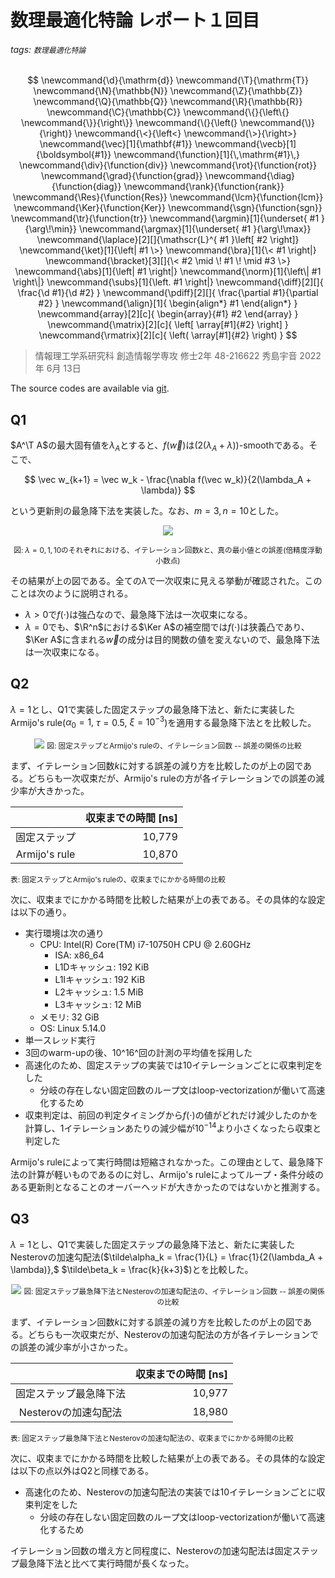 数理最適化特論 レポート１回目
===

###### tags: `数理最適化特論`

$$
\newcommand{\d}{\mathrm{d}}
\newcommand{\T}{\mathrm{T}}
\newcommand{\N}{\mathbb{N}}
\newcommand{\Z}{\mathbb{Z}}
\newcommand{\Q}{\mathbb{Q}}
\newcommand{\R}{\mathbb{R}}
\newcommand{\C}{\mathbb{C}}
\newcommand{\{}{\left\{}
\newcommand{\}}{\right\}}
\newcommand{\(}{\left(}
\newcommand{\)}{\right)}
\newcommand{\<}{\left<}
\newcommand{\>}{\right>}
\newcommand{\vec}[1]{\mathbf{#1}}
\newcommand{\vecb}[1]{\boldsymbol{#1}}
\newcommand{\function}[1]{\,\mathrm{#1}\,}
\newcommand{\div}{\function{div}}
\newcommand{\rot}{\function{rot}}
\newcommand{\grad}{\function{grad}}
\newcommand{\diag}{\function{diag}}
\newcommand{\rank}{\function{rank}}
\newcommand{\Res}{\function{Res}}
\newcommand{\lcm}{\function{lcm}}
\newcommand{\Ker}{\function{Ker}}
\newcommand{\sgn}{\function{sgn}}
\newcommand{\tr}{\function{tr}}
\newcommand{\argmin}[1]{\underset{ #1 }{\arg\!\min}}
\newcommand{\argmax}[1]{\underset{ #1 }{\arg\!\max}}
\newcommand{\laplace}[2][]{\mathscr{L}^{ #1 }\left[ #2 \right]}
\newcommand{\ket}[1]{\left| #1 \>}
\newcommand{\bra}[1]{\< #1 \right|}
\newcommand{\bracket}[3][]{\< #2 \mid \! #1 \! \mid #3 \>}
\newcommand{\abs}[1]{\left| #1 \right|}
\newcommand{\norm}[1]{\left\| #1 \right\|}
\newcommand{\subs}[1]{\left. #1 \right|}
\newcommand{\diff}[2][]{
    \frac{\d #1}{\d #2}
}
\newcommand{\pdiff}[2][]{
    \frac{\partial #1}{\partial #2}
}
\newcommand{\align}[1]{
    \begin{align*}
        #1
    \end{align*}
}
\newcommand{array}[2][c]{
    \begin{array}{#1}
        #2
    \end{array}
}
\newcommand{\matrix}[2][c]{
    \left[
        \array[#1]{#2}
    \right]
}
\newcommand{\rmatrix}[2][c]{
    \left(
        \array[#1]{#2}
    \right)
}
$$

>   情報理工学系研究科 創造情報学専攻 修士2年 48-216622 秀島宇音
>   2022年 6月 13日

The source codes are available via [git](https://github.com/RPGP1/Mathematical-Optimization).

<!--
f = (Aw - b)^T (Aw - b) + l w^\T w
f = w^T (A^T A + l I) w - 2 b^\T A w + b^\T b

df = 2 (A^T A + l I) w - 2 A^T b
   = 2 (A^T A w + l w - A^T b)
ddf = 2 (A^T A + l I)
-->

## Q1

$A^\T A$の最大固有値を$\lambda_A$とすると、$f(\vec w)$は$(2(\lambda_A + \lambda))$-smoothである。そこで、

$$
\vec w_{k+1} = \vec w_k - \frac{\nabla f(\vec w_k)}{2(\lambda_A + \lambda)}
$$

という更新則の最急降下法を実装した。なお、$m = 3, n = 10$とした。

<center>

![](https://i.imgur.com/iuFE5oD.png)

<small>図: $\lambda = 0, 1, 10$のそれぞれにおける、イテレーション回数$k$と、真の最小値との誤差(倍精度浮動小数点)</small>
</center>

その結果が上の図である。全ての$\lambda$で一次収束に見える挙動が確認された。このことは次のように説明される。

*   $\lambda > 0$で$f(\cdot)$は強凸なので、最急降下法は一次収束になる。
*   $\lambda = 0$でも、$\R^n$における$\Ker A$の補空間では$f(\cdot)$は狭義凸であり、$\Ker A$に含まれる$\vec w$の成分は目的関数の値を変えないので、最急降下法は一次収束になる。

## Q2

$\lambda = 1$とし、Q1で実装した固定ステップの最急降下法と、新たに実装したArmijo's rule($\alpha_0 = 1,$ $\tau = 0.5,$ $\xi = 10^{-3}$)を適用する最急降下法とを比較した。

<center>

![](https://i.imgur.com/0iBeprQ.png)
<small>図: 固定ステップとArmijo's ruleの、イテレーション回数 -- 誤差の関係の比較</small>
</center>

まず、イテレーション回数$k$に対する誤差の減り方を比較したのが上の図である。どちらも一次収束だが、Armijo's ruleの方が各イテレーションでの誤差の減少率が大きかった。

|   |収束までの時間 \[ns\]|
|:-:|-:|
|固定ステップ|10,779|
|Armijo's rule|10,870|

<small>表: 固定ステップとArmijo's ruleの、収束までにかかる時間の比較</small>

次に、収束までにかかる時間を比較した結果が上の表である。その具体的な設定は以下の通り。

*   実行環境は次の通り
    *   CPU: Intel(R) Core(TM) i7-10750H CPU @ 2.60GHz
        *   ISA: x86_64
        *   L1Dキャッシュ: 192 KiB
        *   L1Iキャッシュ: 192 KiB
        *   L2キャッシュ: 1.5 MiB
        *   L3キャッシュ: 12 MiB
    *   メモリ: 32 GiB
    *   OS: Linux 5.14.0
*   単一スレッド実行
*   3回のwarm-upの後、10^16^回の計測の平均値を採用した
*   高速化のため、固定ステップの実装では10イテレーションごとに収束判定をした
    *   分岐の存在しない固定回数のループ文はloop-vectorizationが働いて高速化するため
*   収束判定は、前回の判定タイミングから$f(\cdot)$の値がどれだけ減少したのかを計算し、1イテレーションあたりの減少幅が$10^{-14}$より小さくなったら収束と判定した

Armijo's ruleによって実行時間は短縮されなかった。この理由として、最急降下法の計算が軽いものであるのに対し、Armijo's ruleによってループ・条件分岐のある更新則となることのオーバーヘッドが大きかったのではないかと推測する。

## Q3

$\lambda = 1$とし、Q1で実装した固定ステップの最急降下法と、新たに実装したNesterovの加速勾配法($\tilde\alpha_k = \frac{1}{L} = \frac{1}{2(\lambda_A + \lambda)},$ $\tilde\beta_k = \frac{k}{k+3}$)とを比較した。

<center>

![](https://i.imgur.com/N2ktaGv.png)
<small>図: 固定ステップ最急降下法とNesterovの加速勾配法の、イテレーション回数 -- 誤差の関係の比較</small>
</center>

まず、イテレーション回数$k$に対する誤差の減り方を比較したのが上の図である。どちらも一次収束だが、Nesterovの加速勾配法の方が各イテレーションでの誤差の減少率が小さかった。

|   |収束までの時間 \[ns\]|
|:-:|-:|
|固定ステップ最急降下法|10,977|
|Nesterovの加速勾配法|18,980|

<small>表: 固定ステップ最急降下法とNesterovの加速勾配法の、収束までにかかる時間の比較</small>

次に、収束までにかかる時間を比較した結果が上の表である。その具体的な設定は以下の点以外はQ2と同様である。

*   高速化のため、Nesterovの加速勾配法の実装では10イテレーションごとに収束判定をした
    *   分岐の存在しない固定回数のループ文はloop-vectorizationが働いて高速化するため

イテレーション回数の増え方と同程度に、Nesterovの加速勾配法は固定ステップ最急降下法と比べて実行時間が長くなった。
